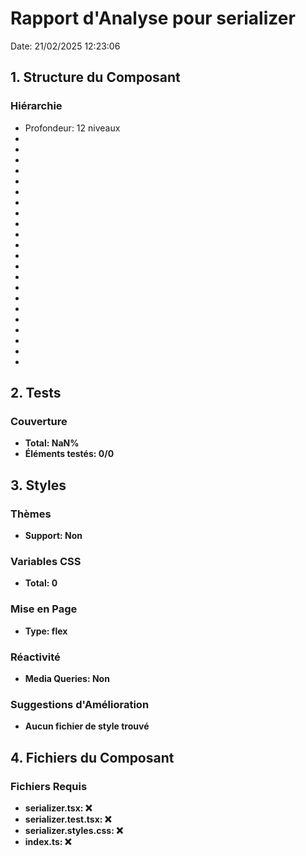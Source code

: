 # Rapport d'Analyse pour serializer

Date: 21/02/2025 12:23:06

## 1. Structure du Composant

### Hiérarchie

- Profondeur: 12 niveaux
- <html>
- <head>
- <body>
- <html>
- <head>
- <body>
- <div>
- <b>
- <div>
- <div>
- <b>
- <html>
- <head>
- <body>
- <html>
- <head>
- <body>
- <div>
- <b>
- <div>
- <div>
- <b>

## 2. Tests

### Couverture

- Total: NaN%
- Éléments testés: 0/0

## 3. Styles

### Thèmes

- Support: Non

### Variables CSS

- Total: 0

### Mise en Page

- Type: flex

### Réactivité

- Media Queries: Non

### Suggestions d'Amélioration

- Aucun fichier de style trouvé

## 4. Fichiers du Composant

### Fichiers Requis

- serializer.tsx: ❌
- serializer.test.tsx: ❌
- serializer.styles.css: ❌
- index.ts: ❌
